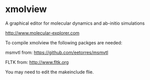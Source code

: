 # xmolview
A graphical editor for molecular dynamics and ab-initio simulations

http://www.molecular-explorer.com

To compile xmolview the following packges are needed:

msmvtl from: https://github.com/eetorres/msmvtl

FLTK from: http://www.fltk.org

You may need to edit the makeinclude flie.
